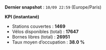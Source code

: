 **Dernier snapshot** : `10/09 22:59` (Europe/Paris)

**KPI (instantané)**

- Stations couvertes : **1469**
- Vélos disponibles (total) : **17647**
- Bornes libres (total) : **26951**
- Taux moyen d’occupation : **38.0 %**
